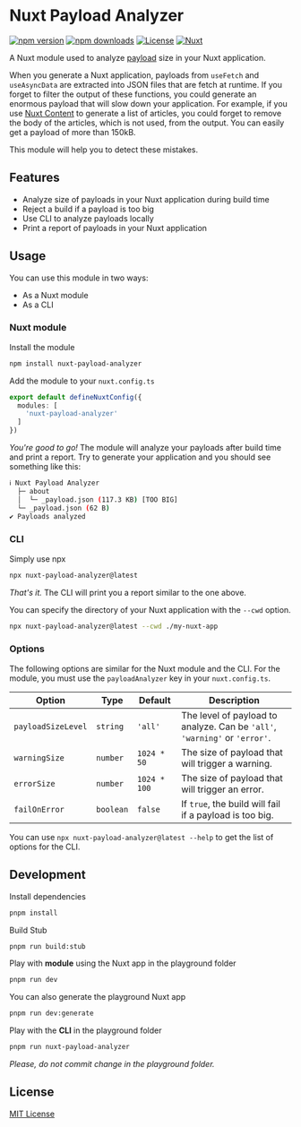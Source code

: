 # Nuxt Payload Analyzer

[![npm version][npm-version-src]][npm-version-href]
[![npm downloads][npm-downloads-src]][npm-downloads-href]
[![License][license-src]][license-href]
[![Nuxt][nuxt-src]][nuxt-href]

A Nuxt module used to analyze [payload](https://nuxt.com/docs/api/nuxt-config#payloadextraction) size in your Nuxt application.

When you generate a Nuxt application, payloads from `useFetch` and `useAsyncData` are extracted into JSON files that are fetch at runtime. If you forget to filter the output of these functions, you could generate an enormous payload that will slow down your application. For example, if you use [Nuxt Content](https://content.nuxt.com) to generate a list of articles, you could forget to remove the body of the articles, which is not used, from the output. You can easily get a payload of more than 150kB.

This module will help you to detect these mistakes.

## Features

- Analyze size of payloads in your Nuxt application during build time
- Reject a build if a payload is too big
- Use CLI to analyze payloads locally
- Print a report of payloads in your Nuxt application

## Usage

You can use this module in two ways:

- As a Nuxt module
- As a CLI

### Nuxt module

Install the module

```bash
npm install nuxt-payload-analyzer
```

Add the module to your `nuxt.config.ts`

```ts
export default defineNuxtConfig({
  modules: [
    'nuxt-payload-analyzer'
  ]
})
```

_You're good to go!_ The module will analyze your payloads after build time and print a report. Try to generate your application and you should see something like this:

```bash
ℹ Nuxt Payload Analyzer
  ├─ about
  │  └─ _payload.json (117.3 KB) [TOO BIG]
  └─ _payload.json (62 B)
✔ Payloads analyzed
```

### CLI

Simply use npx

```bash
npx nuxt-payload-analyzer@latest
```

_That's it._ The CLI will print you a report similar to the one above.

You can specify the directory of your Nuxt application with the `--cwd` option.

```bash
npx nuxt-payload-analyzer@latest --cwd ./my-nuxt-app
```

### Options

The following options are similar for the Nuxt module and the CLI. For the module, you must use the `payloadAnalyzer` key in your `nuxt.config.ts`.

| Option | Type | Default | Description |
| --- | --- | --- | --- |
| `payloadSizeLevel` | `string` | `'all'` | The level of payload to analyze. Can be `'all'`, `'warning'` or `'error'`. |
| `warningSize` | `number` | `1024 * 50` | The size of payload that will trigger a warning. |
| `errorSize` | `number` | `1024 * 100` | The size of payload that will trigger an error. |
| `failOnError` | `boolean` | `false` | If `true`, the build will fail if a payload is too big. |

You can use `npx nuxt-payload-analyzer@latest --help` to get the list of options for the CLI.

## Development

Install dependencies

```bash
pnpm install
```

Build Stub

```bash
pnpm run build:stub
```

Play with **module** using the Nuxt app in the playground folder

```bash
pnpm run dev
```

You can also generate the playground Nuxt app

```bash
pnpm run dev:generate
```

Play with the **CLI** in the playground folder

```bash
pnpm run nuxt-payload-analyzer
```

_Please, do not commit change in the playground folder._

## License

[MIT License](./LICENSE)

<!-- Badges -->

[npm-version-src]: https://img.shields.io/npm/v/nuxt-payload-analyzer/latest.svg?style=flat&colorA=18181B&colorB=38bdf8
[npm-version-href]: https://npmjs.com/package/nuxt-payload-analyzer

[npm-downloads-src]: https://img.shields.io/npm/dm/nuxt-payload-analyzer.svg?style=flat&colorA=18181B&colorB=38bdf8
[npm-downloads-href]: https://npmjs.com/package/nuxt-payload-analyzer

[license-src]: https://img.shields.io/npm/l/nuxt-payload-analyzer.svg?style=flat&colorA=18181B&colorB=38bdf8
[license-href]: https://npmjs.com/package/nuxt-payload-analyzer

[nuxt-src]: https://img.shields.io/badge/Nuxt-18181B?logo=nuxt.js
[nuxt-href]: https://nuxt.com
